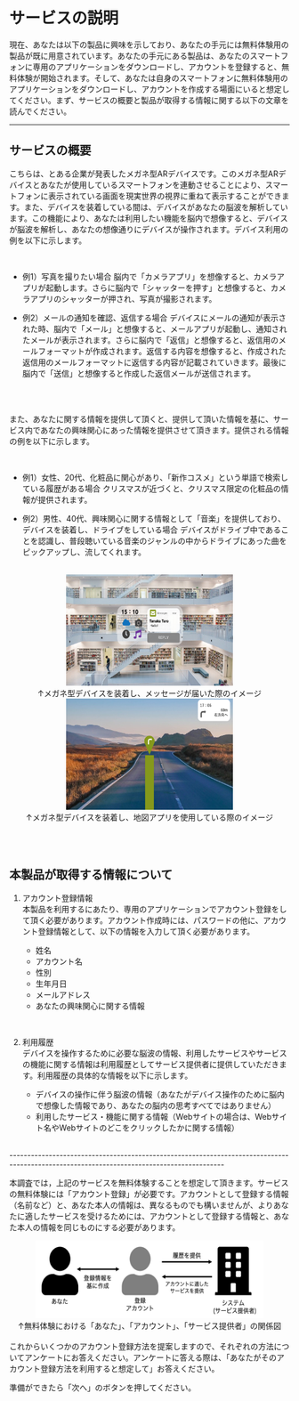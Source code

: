 # サービスの説明
現在、あなたは以下の製品に興味を示しており、あなたの手元には無料体験用の製品が既に用意されています。あなたの手元にある製品は、あなたのスマートフォンに専用のアプリケーションをダウンロードし、アカウントを登録すると、無料体験が開始されます。そして、あなたは自身のスマートフォンに無料体験用のアプリケーションをダウンロードし、アカウントを作成する場面にいると想定してください。まず、サービスの概要と製品が取得する情報に関する以下の文章を読んでください。

------------------------------------------------------------------------------------------------------------------------------------------
## サービスの概要

こちらは、とある企業が発表したメガネ型ARデバイスです。このメガネ型ARデバイスとあなたが使用しているスマートフォンを連動させることにより、スマートフォンに表示されている画面を現実世界の視界に重ねて表示することができます。また、デバイスを装着している間は、デバイスがあなたの脳波を解析しています。この機能により、あなたは利用したい機能を脳内で想像すると、デバイスが脳波を解析し、あなたの想像通りにデバイスが操作されます。デバイス利用の例を以下に示します。

<br>

- 例1）写真を撮りたい場合
脳内で「カメラアプリ」を想像すると、カメラアプリが起動します。さらに脳内で「シャッターを押す」と想像すると、カメラアプリのシャッターが押され、写真が撮影されます。


- 例2）メールの通知を確認、返信する場合
デバイスにメールの通知が表示された時、脳内で「メール」と想像すると、メールアプリが起動し、通知されたメールが表示されます。さらに脳内で「返信」と想像すると、返信用のメールフォーマットが作成されます。返信する内容を想像すると、作成された返信用のメールフォーマットに返信する内容が記載されていきます。最後に脳内で「送信」と想像すると作成した返信メールが送信されます。

<br><br>

また、あなたに関する情報を提供して頂くと、提供して頂いた情報を基に、サービス内であなたの興味関心にあった情報を提供させて頂きます。提供される情報の例を以下に示します。

<br>

- 例1）女性、20代、化粧品に関心があり、「新作コスメ」という単語で検索している履歴がある場合
クリスマスが近づくと、クリスマス限定の化粧品の情報が提供されます。

- 例2）男性、40代、興味関心に関する情報として「音楽」を提供しており、デバイスを装着し、ドライブをしている場合
デバイスがドライブ中であることを認識し、普段聴いている音楽のジャンルの中からドライブにあった曲をピックアップし、流してくれます。

<br>

<div align="center">
    <img class="featurette-image" src="トップ.png" width="300" height="200"><br>
    ↑メガネ型デバイスを装着し、メッセージが届いた際のイメージ
</div>

<div align="center">
    <img class="featurette-image" src="マップ.png" width="300" height="200"><br>
    ↑メガネ型デバイスを装着し、地図アプリを使用している際のイメージ
</div>

<br><br>

## 本製品が取得する情報について
1. アカウント登録情報<br>
本製品を利用するにあたり、専用のアプリケーションでアカウント登録をして頂く必要があります。アカウント作成時には、パスワードの他に、アカウント登録情報として、以下の情報を入力して頂く必要があります。

    - 姓名
    - アカウント名
    - 性別
    - 生年月日
    - メールアドレス
    - あなたの興味関心に関する情報

<br>

2. 利用履歴<br>
デバイスを操作するために必要な脳波の情報、利用したサービスやサービスの機能に関する情報は利用履歴としてサービス提供者に提供していただきます。利用履歴の具体的な情報を以下に示します。

    - デバイスの操作に伴う脳波の情報（あなたがデバイス操作のために脳内で想像した情報であり、あなたの脳内の思考すべてではありません）
    - 利用したサービス・機能に関する情報（Webサイトの場合は、Webサイト名やWebサイトのどこをクリックしたかに関する情報）

<br>
------------------------------------------------------------------------------------------------------------------------------------------


本調査では，上記のサービスを無料体験することを想定して頂きます。サービスの無料体験には「アカウント登録」が必要です。アカウントとして登録する情報（名前など）と、あなた本人の情報は、異なるものでも構いませんが、よりあなたに適したサービスを受けるためには、アカウントとして登録する情報と、あなた本人の情報を同じものにする必要があります。


<div align="center">
    <img class="featurette-image" src="アカウント管理方法.png" width="410" height="140"><br>
    ↑無料体験における「あなた」、「アカウント」、「サービス提供者」の関係図
</div>

<br>
これからいくつかのアカウント登録方法を提案しますので、それぞれの方法についてアンケートにお答えください。アンケートに答える際は、「あなたがそのアカウント登録方法を利用すると想定して」お答えください。

<br>


準備ができたら「次へ」のボタンを押してください。